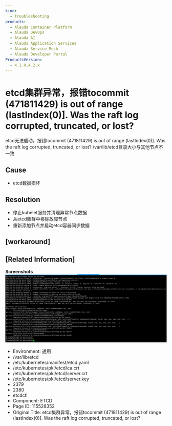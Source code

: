 ```yaml
---
kind:
  - Troubleshooting
products:
  - Alauda Container Platform
  - Alauda DevOps
  - Alauda AI
  - Alauda Application Services
  - Alauda Service Mesh
  - Alauda Developer Portal
ProductsVersion:
  - 4.1.0,4.2.x
---
```

<!-- A type of document that involves encountering a fault, diagnosing it, performing root cause analysis, and providing solutions. -->

# etcd集群异常，报错tocommit (471811429) is out of range (lastIndex(0)]. Was the raft log corrupted, truncated, or lost?

etcd无法启动，报错tocommit (471811429) is out of range (lastIndex(0)]. Was the raft log corrupted, truncated, or lost? /var/lib/etcd目录大小与其他节点不一致

## Cause
- etcd数据损坏

## Resolution
- 停止kubelet服务并清理异常节点数据
- 从etcd集群中移除故障节点
- 重新添加节点并启动etcd容器同步数据

## [workaround]

## [Related Information]
**Screenshots**
![](assets/etcdji-qun-yi-chang-bao-cuo-tocommit-471811429-is-out-of-range-lastindex-0-was-t/image2022-6-2_17-45-46.png)
- Environment: 通用
- /var/lib/etcd
- /etc/kubernetes/manifest/etcd.yaml
- /etc/kubernetes/pki/etcd/ca.crt
- /etc/kubernetes/pki/etcd/server.crt
- /etc/kubernetes/pki/etcd/server.key
- 2379
- 2380
- etcdctl
- Component: ETCD
- Page ID: 115528352
- Original Title: etcd集群异常，报错tocommit (471811429) is out of range (lastIndex(0)]. Was the raft log corrupted, truncated, or lost?

